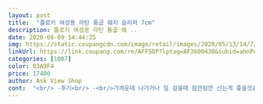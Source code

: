 ```yaml
---
layout: post 
title:  "플로키 여성용 라탄 통굽 웨지 슬리퍼 7cm" 
description: 플로키 여성용 라탄 통굽 웨 ..
date: 2020-08-09 14:44:25 
img: https://static.coupangcdn.com/image/retail/images/2020/05/13/14/7/4802d723-2929-4798-a02f-00975a70937b.jpg 
linkUrl: https://link.coupang.com/re/AFFSDP?lptag=AF3600438&subid=ahnPublicAsk&pageKey=1592328091&itemId=2720734058&vendorItemId=70710965851&traceid=V0-113-79e13d1a17f06281 
categories: [1007] 
color: 03A9F4 
price: 17400 
author: Ask View Shop 
cont:  "<br/> -후기<br/> -<br/>가까운데 나가거나 덜 걸을때 잠깐잠깐 신는게 좋을것같아요.<br/><br/>갑자기 통굽에 꽂혀서 이것저것 알아보다가 여기서 구경하게 됐는데요! 가격도 저렴하구 후기도 좋아서 샀어요!!!!! 정말 생각보다 높은데 진짜 편해요!!!!!!! 발에 땀있으신 분들은 뭘신어도 아프잖아요???? 근데 이거는 많이 안아프고 오래신어서 쓸리면 조금 아푼거ㅜ빼곤 옶어요!!!!!! 진짜 강추예요!!!!!!!!!!!<br/>그냥 신으려구요 ㅜㅜ<br/>그렇다고 한사이즈크게 시크면 또 완전 클거같구 ㅜㅜ<br/>너무 딱맞아서 좀 이상해보여요 ㅜㅜ<br/>대강 5미리 남아요.<br/><br/>디자인도 화면이랑 같고 제가 230신는데 밉지않게 조금커요.<br/><br/>리뷰없어서 고민많이하다 지른건데 가볍기도 되게 가볍고 딱맘에듭니다^^<br/>발등에 쓸리는것도 아프네요.<br/>.<br/><br/>애끼 발가락 등이 쌍으로 물집잡혔어요.<br/>.<br/><br/>엄청 가볍고 좋아요.<br/><br/>오래걷긴했지만.<br/>.<br/><br/>운동화 235사이즈 사는데<br/>이건 235<br/> -240인데 저한테 완전 딱딱 맞아요 ㅜㅜ<br/>이런 샌들이나 슬리퍼는 너무 꼭맞으면 뒷꿈치에 굳은살생겨서 조금 남게 신는데 딱 제가원하는 사이즈입니다.<br/><br/>좀만 더컸으면 ㅜㅜ<br/>" 
---
```

